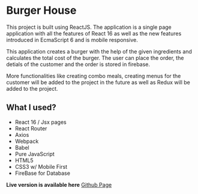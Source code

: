 # Burger House


This project is built using ReactJS. The application is a single page application with all the features of React 16 as well as the new features introduced in EcmaScript 6 and is mobile responsive.

This application creates a burger with the help of the given ingredients and calculates the total cost of the burger. The user can place the order, the detials of the customer and the order is stored in firebase.

More functionalities like creating combo meals, creating menus for the customer will be added to the project in the future as well as Redux will be added to the project. 

## What I used?

- React 16 / Jsx pages
- React Router
- Axios
- Webpack
- Babel
- Pure JavaScript
- HTML5
- CSS3 w/ Mobile First
- FireBase for Database

**Live version is available here** [Github Page](https://nishi2893.github.io/burger-house)





